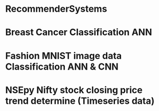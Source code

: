 # RecommenderSystems
# Breast Cancer Classification ANN
# Fashion MNIST image data Classification ANN & CNN
# NSEpy Nifty stock closing price trend determine (Timeseries data)

